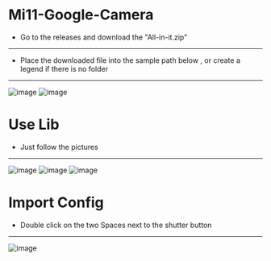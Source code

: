 # Mi11-Google-Camera
- Go to the releases and download the "All-in-it.zip"
---
- Place the downloaded file into the sample path below , or create a legend if there is no folder
---
![image](https://github.com/a-super-carrot/Mi11-Google-Camera/blob/main/Example%20picture/config%20path.png)
![image](https://github.com/a-super-carrot/Mi11-Google-Camera/blob/main/Example%20picture/lib%20path.png)
# Use Lib
- Just follow the pictures
---
![image](https://github.com/a-super-carrot/Mi11-Google-Camera/blob/main/Example%20picture/lib1.png)
![image](https://github.com/a-super-carrot/Mi11-Google-Camera/blob/main/Example%20picture/lib2.png)
![image](https://github.com/a-super-carrot/Mi11-Google-Camera/blob/main/Example%20picture/lib3.png)
# Import Config
- Double click on the two Spaces next to the shutter button
---
![image](https://github.com/a-super-carrot/Mi11-Google-Camera/blob/main/Example%20picture/config.png)


